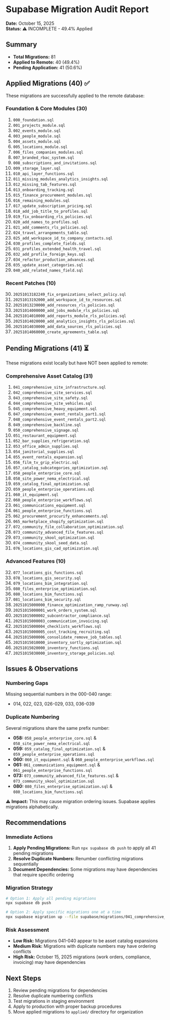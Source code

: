 # Supabase Migration Audit Report
**Date:** October 15, 2025  
**Status:** ⚠️ INCOMPLETE - 49.4% Applied

## Summary
- **Total Migrations:** 81
- **Applied to Remote:** 40 (49.4%)
- **Pending Application:** 41 (50.6%)

## Applied Migrations (40) ✅
These migrations are successfully applied to the remote database:

### Foundation & Core Modules (30)
1. `000_foundation.sql`
2. `001_projects_module.sql`
3. `002_events_module.sql`
4. `003_people_module.sql`
5. `004_assets_module.sql`
6. `005_locations_module.sql`
7. `006_files_companies_modules.sql`
8. `007_branded_rbac_system.sql`
9. `008_subscriptions_and_invitations.sql`
10. `009_storage_layer.sql`
11. `010_api_layer_functions.sql`
12. `011_missing_modules_analytics_insights.sql`
13. `012_missing_tab_features.sql`
14. `013_onboarding_tracking.sql`
15. `015_finance_procurement_modules.sql`
16. `016_remaining_modules.sql`
17. `017_update_subscription_pricing.sql`
18. `018_add_job_title_to_profiles.sql`
19. `019_fix_onboarding_rls_policies.sql`
20. `020_add_names_to_profiles.sql`
21. `021_add_comments_rls_policies.sql`
22. `024_travel_arrangements_table.sql`
23. `025_add_workspace_id_to_company_contacts.sql`
24. `030_profiles_complete_fields.sql`
25. `031_profiles_extended_health_travel.sql`
26. `032_add_profile_foreign_keys.sql`
27. `034_refactor_production_advances.sql`
28. `035_update_asset_categories.sql`
29. `040_add_related_names_field.sql`

### Recent Patches (10)
30. `20251013182249_fix_organizations_select_policy.sql`
31. `20251013192000_add_workspace_id_to_resources.sql`
32. `20251013230000_add_resources_rls_policies.sql`
33. `20251014000000_add_jobs_module_rls_policies.sql`
34. `20251014010000_add_reports_module_rls_policies.sql`
35. `20251014020000_add_analytics_insights_rls_policies.sql`
36. `20251014030000_add_data_sources_rls_policies.sql`
37. `20251014060000_create_agreements_table.sql`

## Pending Migrations (41) ⏳
These migrations exist locally but have NOT been applied to remote:

### Comprehensive Asset Catalog (31)
1. `041_comprehensive_site_infrastructure.sql`
2. `042_comprehensive_site_services.sql`
3. `043_comprehensive_site_safety.sql`
4. `044_comprehensive_site_vehicles.sql`
5. `045_comprehensive_heavy_equipment.sql`
6. `047_comprehensive_event_rentals_part1.sql`
7. `048_comprehensive_event_rentals_part2.sql`
8. `049_comprehensive_backline.sql`
9. `050_comprehensive_signage.sql`
10. `051_restaurant_equipment.sql`
11. `052_bar_supplies_refrigeration.sql`
12. `053_office_admin_supplies.sql`
13. `054_janitorial_supplies.sql`
14. `055_event_rentals_expansion.sql`
15. `056_film_tv_grip_electric.sql`
16. `057_catalog_subcategories_optimization.sql`
17. `058_people_enterprise_core.sql`
18. `058_site_power_nema_electrical.sql`
19. `059_catalog_final_optimization.sql`
20. `059_people_enterprise_operations.sql`
21. `060_it_equipment.sql`
22. `060_people_enterprise_workflows.sql`
23. `061_communications_equipment.sql`
24. `061_people_enterprise_functions.sql`
25. `062_procurement_procurify_enhancements.sql`
26. `065_marketplace_shopify_optimization.sql`
27. `072_community_file_collaboration_optimization.sql`
28. `073_community_advanced_file_features.sql`
29. `073_community_skool_optimization.sql`
30. `074_community_skool_seed_data.sql`
31. `076_locations_gis_cad_optimization.sql`

### Advanced Features (10)
32. `077_locations_gis_functions.sql`
33. `078_locations_gis_security.sql`
34. `079_locations_bim_integration.sql`
35. `080_files_enterprise_optimization.sql`
36. `080_locations_bim_functions.sql`
37. `081_locations_bim_security.sql`
38. `20251015000000_finance_optimization_ramp_runway.sql`
39. `20251015000001_work_orders_system.sql`
40. `20251015000002_subcontractor_compliance.sql`
41. `20251015000003_communication_invoicing.sql`
42. `20251015000004_checklists_workflows.sql`
43. `20251015000005_cost_tracking_recruiting.sql`
44. `20251015000006_consolidate_remove_job_tables.sql`
45. `20251015010000_inventory_sortly_optimization.sql`
46. `20251015020000_inventory_functions.sql`
47. `20251015030000_inventory_storage_policies.sql`

## Issues & Observations

### Numbering Gaps
Missing sequential numbers in the 000-040 range:
- 014, 022, 023, 026-029, 033, 036-039

### Duplicate Numbering
Several migrations share the same prefix number:
- **058:** `058_people_enterprise_core.sql` & `058_site_power_nema_electrical.sql`
- **059:** `059_catalog_final_optimization.sql` & `059_people_enterprise_operations.sql`
- **060:** `060_it_equipment.sql` & `060_people_enterprise_workflows.sql`
- **061:** `061_communications_equipment.sql` & `061_people_enterprise_functions.sql`
- **073:** `073_community_advanced_file_features.sql` & `073_community_skool_optimization.sql`
- **080:** `080_files_enterprise_optimization.sql` & `080_locations_bim_functions.sql`

⚠️ **Impact:** This may cause migration ordering issues. Supabase applies migrations alphabetically.

## Recommendations

### Immediate Actions
1. **Apply Pending Migrations:** Run `npx supabase db push` to apply all 41 pending migrations
2. **Resolve Duplicate Numbers:** Renumber conflicting migrations sequentially
3. **Document Dependencies:** Some migrations may have dependencies that require specific ordering

### Migration Strategy
```bash
# Option 1: Apply all pending migrations
npx supabase db push

# Option 2: Apply specific migrations one at a time
npx supabase migration up --file supabase/migrations/041_comprehensive_site_infrastructure.sql
```

### Risk Assessment
- **Low Risk:** Migrations 041-040 appear to be asset catalog expansions
- **Medium Risk:** Migrations with duplicate numbers may have ordering conflicts
- **High Risk:** October 15, 2025 migrations (work orders, compliance, invoicing) may have dependencies

## Next Steps
1. Review pending migrations for dependencies
2. Resolve duplicate numbering conflicts
3. Test migrations in staging environment
4. Apply to production with proper backup procedures
5. Move applied migrations to `applied/` directory for organization
